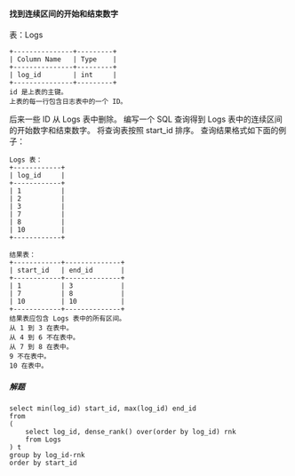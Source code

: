 
#### 找到连续区间的开始和结束数字

表：Logs

```text
+---------------+---------+
| Column Name   | Type    |
+---------------+---------+
| log_id        | int     |
+---------------+---------+
id 是上表的主键。
上表的每一行包含日志表中的一个 ID。
```
后来一些 ID 从 Logs 表中删除。
编写一个 SQL 查询得到 Logs 表中的连续区间的开始数字和结束数字。
将查询表按照 start_id 排序。
查询结果格式如下面的例子：

```text
Logs 表：
+------------+
| log_id     |
+------------+
| 1          |
| 2          |
| 3          |
| 7          |
| 8          |
| 10         |
+------------+

结果表：
+------------+--------------+
| start_id   | end_id       |
+------------+--------------+
| 1          | 3            |
| 7          | 8            |
| 10         | 10           |
+------------+--------------+
结果表应包含 Logs 表中的所有区间。
从 1 到 3 在表中。
从 4 到 6 不在表中。
从 7 到 8 在表中。
9 不在表中。
10 在表中。

```

##### 解题
```roomsql
select min(log_id) start_id, max(log_id) end_id
from
(
    select log_id, dense_rank() over(order by log_id) rnk
    from Logs
) t
group by log_id-rnk
order by start_id
```

